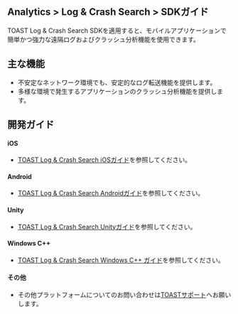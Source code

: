 ## Analytics > Log & Crash Search > SDKガイド
TOAST Log & Crash Search SDKを適用すると、モバイルアプリケーションで簡単かつ強力な遠隔ログおよびクラッシュ分析機能を使用できます。

## 主な機能

* 不安定なネットワーク環境でも、安定的なログ転送機能を提供します。
* 多様な環境で発生するアプリケーションのクラッシュ分析機能を提供します。

## 開発ガイド

#### iOS
* [TOAST Log & Crash Search iOSガイド](https://docs.toast.com/ko/TOAST/ko/toast-sdk/log-collector-ios/)を参照してください。

#### Android
* [TOAST Log & Crash Search Androidガイド](https://docs.toast.com/ko/TOAST/ko/toast-sdk/log-collector-android/)を参照してください。

#### Unity
* [TOAST Log & Crash Search Unityガイド](https://docs.toast.com/ko/TOAST/ko/toast-sdk/log-collector-unity/)を参照してください。

#### Windows C++
* [TOAST Log & Crash Search Windows C++ ガイド](https://docs.toast.com/ko/TOAST/ko/toast-sdk/log-collector-windows/)を参照してください。

#### その他
* その他プラットフォームについてのお問い合わせは[TOASTサポート](https://toast.com/support/inquiry?alias=tab3_06)へお願いします。
